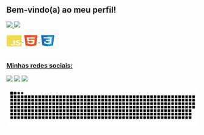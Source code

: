 ## Bem-vindo(a) ao meu perfil!

<div>
  <a href="https://github.com/felipe-Ma1a">
  <img height="180em" src="https://github-readme-stats-felipe-ma1a.vercel.app/api?username=felipe-Ma1a&show_icons=true&theme=tokyonight&include_all_commits=true&count_private=true" />
  <img height="180em" src="https://github-readme-stats-felipe-ma1a.vercel.app/api/top-langs/?username=felipe-Ma1a&layout=compact&langs_count=6&theme=tokyonight" />
</div>
<div style="display: inline_block"><br>
  <img align="center" alt="Js" height="30" width="40" src="https://raw.githubusercontent.com/devicons/devicon/master/icons/javascript/javascript-plain.svg">
  <img align="center" alt="HTML" height="30" width="40" src="https://raw.githubusercontent.com/devicons/devicon/master/icons/html5/html5-original.svg">
  <img align="center" alt="CSS" height="30" width="40" src="https://raw.githubusercontent.com/devicons/devicon/master/icons/css3/css3-original.svg">
</div>
 
 <br>
 
  ### Minhas redes sociais:
 
<div> 
  <a href="https://www.instagram.com/felipeemaiia_/" target="_blank"><img src="https://img.shields.io/badge/-Instagram-%23E4405F?style=for-the-badge&logo=instagram&logoColor=white" target="_blank"></a>
  <a href = "mailto:felipemaia850@gmail.com"><img src="https://img.shields.io/badge/-Gmail-%23333?style=for-the-badge&logo=gmail&logoColor=white" target="_blank"></a>
  <a href="" target="_blank"><img src="https://img.shields.io/badge/-LinkedIn-%230077B5?style=for-the-badge&logo=linkedin&logoColor=white" target="_blank"></a> 
 
  ![Snake animation](https://github.com/felipe-Ma1a/felipe-Ma1a/blob/output/github-contribution-grid-snake.svg)

</div>
